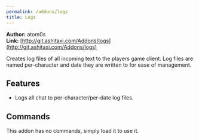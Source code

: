 ```yaml
---
permalink: /addons/logs
title: Logs
---
```


**Author:** atom0s<br/>
**Link:** [http://git.ashitaxi.com/Addons/logs](http://git.ashitaxi.com/Addons/logs)

Creates log files of all incoming text to the players game client. Log files are named per-character and date they are written to for ease of management.

## Features

  * Logs all chat to per-character/per-date log files.

## Commands

This addon has no commands, simply load it to use it.